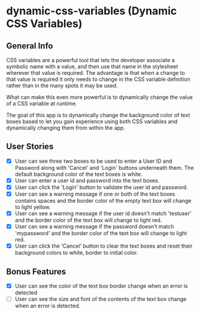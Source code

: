 # dynamic-css-variables (Dynamic CSS Variables)

## General Info

CSS variables are a powerful tool that lets the developer associate a symbolic name with a value, and then use that name in the stylesheet wherever that value is required. The advantage is that when a change to that value is required it only needs to change in the CSS variable definition rather than in the many spots it may be used.

What can make this even more powerful is to dynamically change the value of a CSS variable at runtime.

The goal of this app is to dynamically change the background color of text boxes based to let you gain experience using both CSS variables and dynamically changing them from within the app.

## User Stories

* [X] User can see three two boxes to be used to enter a User ID and Password along with 'Cancel' and 'Login' buttons underneath them. The default background color of the text boxes is white.
* [X] User can enter a user id and password into the text boxes.
* [X] User can click the 'Login' button to validate the user id and password.
* [X] User can see a warning message if one or both of the text boxes contains spaces and the border color of the empty text box will change to light yellow.
* [X] User can see a warning message if the user id doesn't match 'testuser' and the border color of the text box will change to light red.
* [X] User can see a warning message if the password doesn't match 'mypassword' and the border color of the text box will change to light red.
* [X] User can click the 'Cancel' button to clear the text boxes and reset their background colors to white, border to initial color.

## Bonus Features

* [X] User can see the color of the text box border change when an error is detected
* [ ] User can see the size and font of the contents of the text box change when an error is detected.